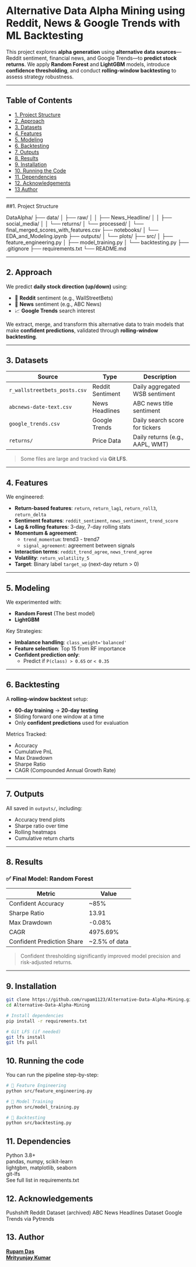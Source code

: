 #  Alternative Data Alpha Mining using Reddit, News & Google Trends with ML Backtesting

This project explores **alpha generation** using **alternative data sources**—Reddit sentiment, financial news, and Google Trends—to **predict stock returns**. We apply **Random Forest** and **LightGBM** models, introduce **confidence thresholding**, and conduct **rolling-window backtesting** to assess strategy robustness.

---

##  Table of Contents

- [1. Project Structure](#-project-structure)
- [2. Approach](#-approach)
- [3. Datasets](#️-datasets)
- [4. Features](#️-features)
- [5. Modeling](#-modeling)
- [6. Backtesting](#-backtesting)
- [7. Outputs](#-outputs)
- [8. Results](#-results)
- [9. Installation](#-installation)
- [10. Running the Code](#-running-the-code)
- [11. Dependencies](#-dependencies)
- [12. Acknowledgements](#-acknowledgements)
- [13 Author](#-author)

---

##1.  Project Structure

DataAlpha/
├── data/
│ ├── raw/
│ │ ├── News_Headline/
│ │ ├── social_media/
│ │ └── returns/
│ └── processed/
│ └── final_merged_scores_with_features.csv
├── notebooks/
│ └── EDA_and_Modeling.ipynb
├── outputs/
│ └── plots/
├── src/
│ ├── feature_engineering.py
│ ├── model_training.py
│ └── backtesting.py
├── .gitignore
├── requirements.txt
└── README.md


---

## 2. Approach

We predict **daily stock direction (up/down)** using:

- 🧵 **Reddit** sentiment (e.g., WallStreetBets)
- 📰 **News** sentiment (e.g., ABC News)
- 📈 **Google Trends** search interest

We extract, merge, and transform this alternative data to train models that make **confident predictions**, validated through **rolling-window backtesting**.

---

## 3. Datasets

| Source                       | Type             | Description                     |
| ---------------------------- | ---------------- | ------------------------------- |
| `r_wallstreetbets_posts.csv` | Reddit Sentiment | Daily aggregated WSB sentiment  |
| `abcnews-date-text.csv`      | News Headlines   | ABC news title sentiment        |
| `google_trends.csv`          | Google Trends    | Daily search score for tickers  |
| `returns/`                   | Price Data       | Daily returns (e.g., AAPL, WMT) |

>  Some files are large and tracked via **Git LFS**.

---

## 4. Features

We engineered:

- **Return-based features**: `return`, `return_lag1`, `return_roll3`, `return_delta`
- **Sentiment features**: `reddit_sentiment`, `news_sentiment`, `trend_score`
- **Lag & rolling features**: 3-day, 7-day rolling stats
- **Momentum & agreement**:
  - `trend_momentum`: trend3 - trend7
  - `signal_agreement`: agreement between signals
- **Interaction terms**: `reddit_trend_agree`, `news_trend_agree`
- **Volatility**: `return_volatility_5`
- **Target**: Binary label `target_up` (next-day return > 0)

---

## 5. Modeling

We experimented with:

- **Random Forest** (The best model)
- **LightGBM**

 Key Strategies:

- **Imbalance handling**: `class_weight='balanced'`
- **Feature selection**: Top 15 from RF importance
- **Confident prediction only**:
  - Predict if `P(class) > 0.65` or `< 0.35`

---

## 6. Backtesting

A **rolling-window backtest** setup:

-  **60-day training** →  **20-day testing**
- Sliding forward one window at a time
- Only **confident predictions** used for evaluation

 Metrics Tracked:

- Accuracy
- Cumulative PnL
- Max Drawdown
- Sharpe Ratio
- CAGR (Compounded Annual Growth Rate)

---

## 7. Outputs

All saved in `outputs/`, including:

- Accuracy trend plots
- Sharpe ratio over time
- Rolling heatmaps
- Cumulative return charts

---

## 8. Results

### ✅ Final Model: Random Forest

| Metric                     | Value          |
| -------------------------- | -------------- |
| Confident Accuracy         | ~85%           |
| Sharpe Ratio               | 13.91          |
| Max Drawdown               | -0.08%         |
| CAGR                       | 4975.69%       |
| Confident Prediction Share | ~2.5% of data  |

>  Confident thresholding significantly improved model precision and risk-adjusted returns.

---

## 9. Installation

```bash
git clone https://github.com/rupam1123/Alternative-Data-Alpha-Mining.git
cd Alternative-Data-Alpha-Mining

# Install dependencies
pip install -r requirements.txt

# Git LFS (if needed)
git lfs install
git lfs pull
```
## 10. Running the code
You can run the pipeline step-by-step:
```bash
# 🏡 Feature Engineering
python src/feature_engineering.py

# 🤖 Model Training
python src/model_training.py

# 🔁 Backtesting
python src/backtesting.py
```
## 11. Dependencies
Python 3.8+ <br>
pandas, numpy, scikit-learn <br>
lightgbm, matplotlib, seaborn <br>
git-lfs <br>
See full list in requirements.txt <br>
## 12. Acknowledgements
Pushshift Reddit Dataset (archived)
ABC News Headlines Dataset
Google Trends via Pytrends
## 13. Author
**[Rupam Das](https://github.com/rupam1123)** <br>
**[Mrityunjay Kumar](https://github.com/mrityunjaykumar23)** 

